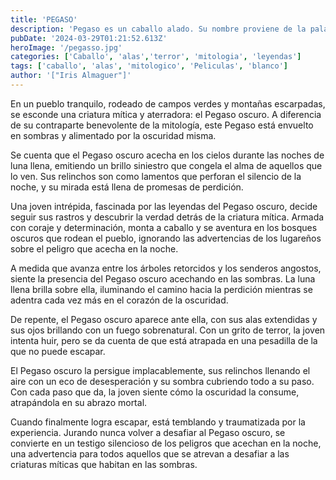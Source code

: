 ```yaml
---
title: 'PEGASO'
description: 'Pegaso es un caballo alado. Su nombre proviene de la palabra griega phgh, que significaba manantial, pues se decía que había nacido en las fuentes del Océano. Hay varias versiones de su nacimiento. Por un lado se decía que había nacido del cuello de la Gorgona , cuando Perseo la mató en el mar.'
pubDate: '2024-03-29T01:21:52.613Z'
heroImage: '/pegasso.jpg'
categories: ['Caballo', 'alas','terror', 'mitologia', 'leyendas']
tags: ['caballo', 'alas', 'mitologico', 'Peliculas', 'blanco']
author: '["Iris Almaguer"]'
---
```


En un pueblo tranquilo, rodeado de campos verdes y montañas escarpadas, se esconde una criatura mítica y aterradora: el Pegaso oscuro. A diferencia de su contraparte benevolente de la mitología, este Pegaso está envuelto en sombras y alimentado por la oscuridad misma.

Se cuenta que el Pegaso oscuro acecha en los cielos durante las noches de luna llena, emitiendo un brillo siniestro que congela el alma de aquellos que lo ven. Sus relinchos son como lamentos que perforan el silencio de la noche, y su mirada está llena de promesas de perdición.

Una joven intrépida, fascinada por las leyendas del Pegaso oscuro, decide seguir sus rastros y descubrir la verdad detrás de la criatura mítica. Armada con coraje y determinación, monta a caballo y se aventura en los bosques oscuros que rodean el pueblo, ignorando las advertencias de los lugareños sobre el peligro que acecha en la noche.

A medida que avanza entre los árboles retorcidos y los senderos angostos, siente la presencia del Pegaso oscuro acechando en las sombras. La luna llena brilla sobre ella, iluminando el camino hacia la perdición mientras se adentra cada vez más en el corazón de la oscuridad.

De repente, el Pegaso oscuro aparece ante ella, con sus alas extendidas y sus ojos brillando con un fuego sobrenatural. Con un grito de terror, la joven intenta huir, pero se da cuenta de que está atrapada en una pesadilla de la que no puede escapar.

El Pegaso oscuro la persigue implacablemente, sus relinchos llenando el aire con un eco de desesperación y su sombra cubriendo todo a su paso. Con cada paso que da, la joven siente cómo la oscuridad la consume, atrapándola en su abrazo mortal.

Cuando finalmente logra escapar, está temblando y traumatizada por la experiencia. Jurando nunca volver a desafiar al Pegaso oscuro, se convierte en un testigo silencioso de los peligros que acechan en la noche, una advertencia para todos aquellos que se atrevan a desafiar a las criaturas míticas que habitan en las sombras.